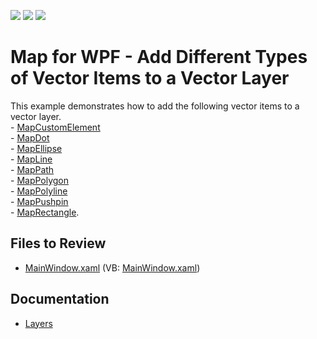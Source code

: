 <!-- default badges list -->
![](https://img.shields.io/endpoint?url=https://codecentral.devexpress.com/api/v1/VersionRange/128571110/22.2.2%2B)
[![](https://img.shields.io/badge/Open_in_DevExpress_Support_Center-FF7200?style=flat-square&logo=DevExpress&logoColor=white)](https://supportcenter.devexpress.com/ticket/details/T145602)
[![](https://img.shields.io/badge/📖_How_to_use_DevExpress_Examples-e9f6fc?style=flat-square)](https://docs.devexpress.com/GeneralInformation/403183)
<!-- default badges end -->

# Map for WPF - Add Different Types of Vector Items to a Vector Layer

This example demonstrates how to add the following vector items to a vector layer.<br />- <a href="https://documentation.devexpress.com/#WPF/clsDevExpressXpfMapMapCustomElementtopic">MapCustomElement</a> <br />- <a href="https://documentation.devexpress.com/#WPF/clsDevExpressXpfMapMapDottopic">MapDot</a><br />- <a href="https://documentation.devexpress.com/#WPF/clsDevExpressXpfMapMapEllipsetopic">MapEllipse</a><br />- <a href="https://documentation.devexpress.com/#WPF/clsDevExpressXpfMapMapLinetopic">MapLine</a><br />- <a href="https://documentation.devexpress.com/#WPF/clsDevExpressXpfMapMapPathtopic">MapPath</a><br />- <a href="https://documentation.devexpress.com/#WPF/clsDevExpressXpfMapMapPolygontopic">MapPolygon</a><br />- <a href="https://documentation.devexpress.com/#WPF/clsDevExpressXpfMapMapPolylinetopic">MapPolyline</a><br />- <a href="https://documentation.devexpress.com/#WPF/clsDevExpressXpfMapMapPushpintopic">MapPushpin</a><br />- <a href="https://documentation.devexpress.com/#WPF/clsDevExpressXpfMapMapRectangletopic">MapRectangle</a>.

## Files to Review

* [MainWindow.xaml](./CS/DXMapExample/MainWindow.xaml) (VB: [MainWindow.xaml](./VB/DXMapExample/MainWindow.xaml))

## Documentation

* [Layers](https://docs.devexpress.com/WPF/10887/controls-and-libraries/map-control/layers)


